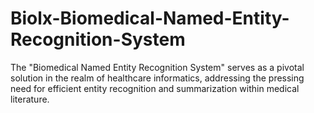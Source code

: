 # Biolx-Biomedical-Named-Entity-Recognition-System
The "Biomedical Named Entity Recognition System" serves as a pivotal solution in the realm of healthcare informatics, addressing the pressing need for efficient entity recognition and summarization within medical literature. 
